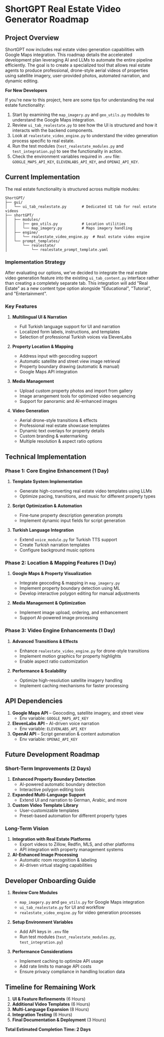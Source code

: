 # ShortGPT Real Estate Video Generator Roadmap

## Project Overview

ShortGPT now includes real estate video generation capabilities with Google Maps integration. This roadmap details the accelerated development plan leveraging AI and LLMs to automate the entire pipeline efficiently. The goal is to create a specialized tool that allows real estate agents to produce professional, drone-style aerial videos of properties using satellite imagery, user-provided photos, automated narration, and dynamic editing.

**For New Developers**

If you're new to this project, here are some tips for understanding the real estate functionality:

1. Start by examining the `map_imagery.py` and `geo_utils.py` modules to understand the Google Maps integration.
2. Review `ui_tab_realestate.py` to see how the UI is structured and how it interacts with the backend components.
3. Look at `realestate_video_engine.py` to understand the video generation process specific to real estate.
4. Run the test modules (`test_realestate_modules.py` and `test_integration.py`) to see the functionality in action.
5. Check the environment variables required in `.env` file: `GOOGLE_MAPS_API_KEY`, `ELEVENLABS_API_KEY`, and `OPENAI_API_KEY`.

## Current Implementation

The real estate functionality is structured across multiple modules:

```
ShortGPT/
├── gui/
│   └── ui_tab_realestate.py       # Dedicated UI tab for real estate videos
├── shortGPT/
│   ├── modules/
│   │   ├── geo_utils.py           # Location utilities
│   │   └── map_imagery.py         # Maps imagery handling
│   ├── engine/
│   │   └── realestate_video_engine.py  # Real estate video engine
│   └── prompt_templates/
│       └── realestate/
│           └── realestate_prompt_template.yaml
```

### Implementation Strategy

After evaluating our options, we've decided to integrate the real estate video generation feature into the existing `ui_tab_content.py` interface rather than creating a completely separate tab. This integration will add "Real Estate" as a new content type option alongside "Educational", "Tutorial", and "Entertainment".

### Key Features

1. **Multilingual UI & Narration**
   - Full Turkish language support for UI and narration
   - Localized form labels, instructions, and templates
   - Selection of professional Turkish voices via ElevenLabs

2. **Property Location & Mapping**
   - Address input with geocoding support
   - Automatic satellite and street view image retrieval
   - Property boundary drawing (automatic & manual)
   - Google Maps API integration

3. **Media Management**
   - Upload custom property photos and import from gallery
   - Image arrangement tools for optimized video sequencing
   - Support for panoramic and AI-enhanced images

4. **Video Generation**
   - Aerial drone-style transitions & effects
   - Professional real estate showcase templates
   - Dynamic text overlays for property details
   - Custom branding & watermarking
   - Multiple resolution & aspect ratio options

## Technical Implementation

### Phase 1: Core Engine Enhancement (1 Day)

1. **Template System Implementation**
   - Generate high-converting real estate video templates using LLMs
   - Optimize pacing, transitions, and music for different property types

2. **Script Optimization & Automation**
   - Fine-tune property description generation prompts
   - Implement dynamic input fields for script generation

3. **Turkish Language Integration**
   - Extend `voice_module.py` for Turkish TTS support
   - Create Turkish narration templates
   - Configure background music options

### Phase 2: Location & Mapping Features (1 Day)

1. **Google Maps & Property Visualization**
   - Integrate geocoding & mapping in `map_imagery.py`
   - Implement property boundary detection using ML
   - Develop interactive polygon editing for manual adjustments

2. **Media Management & Optimization**
   - Implement image upload, ordering, and enhancement
   - Support AI-powered image processing

### Phase 3: Video Engine Enhancements (1 Day)

1. **Advanced Transitions & Effects**
   - Enhance `realestate_video_engine.py` for drone-style transitions
   - Implement motion graphics for property highlights
   - Enable aspect ratio customization

2. **Performance & Scalability**
   - Optimize high-resolution satellite imagery handling
   - Implement caching mechanisms for faster processing

## API Dependencies

1. **Google Maps API** – Geocoding, satellite imagery, and street view
   - Env variable: `GOOGLE_MAPS_API_KEY`
2. **ElevenLabs API** – AI-driven voice narration
   - Env variable: `ELEVENLABS_API_KEY`
3. **OpenAI API** – Script generation & content automation
   - Env variable: `OPENAI_API_KEY`

## Future Development Roadmap

### Short-Term Improvements (2 Days)

1. **Enhanced Property Boundary Detection**
   - AI-powered automatic boundary detection
   - Interactive polygon editing tools
2. **Expanded Multi-Language Support**
   - Extend UI and narration to German, Arabic, and more
3. **Custom Video Template Library**
   - User-customizable templates
   - Preset-based automation for different property types

### Long-Term Vision

1. **Integration with Real Estate Platforms**
   - Export videos to Zillow, Redfin, MLS, and other platforms
   - API integration with property management systems
2. **AI-Enhanced Image Processing**
   - Automatic room recognition & labeling
   - AI-driven virtual staging capabilities

## Developer Onboarding Guide

1. **Review Core Modules**
   - `map_imagery.py` and `geo_utils.py` for Google Maps integration
   - `ui_tab_realestate.py` for UI and workflow
   - `realestate_video_engine.py` for video generation processes

2. **Setup Environment Variables**
   - Add API keys in `.env` file
   - Run test modules (`test_realestate_modules.py`, `test_integration.py`)

3. **Performance Considerations**
   - Implement caching to optimize API usage
   - Add rate limits to manage API costs
   - Ensure privacy compliance in handling location data

## Timeline for Remaining Work

1. **UI & Feature Refinements** (6 Hours)
2. **Additional Video Templates** (6 Hours)
3. **Multi-Language Expansion** (8 Hours)
4. **Integration Testing** (6 Hours)
5. **Final Documentation & Deployment** (3 Hours)

**Total Estimated Completion Time: 2 Days**

